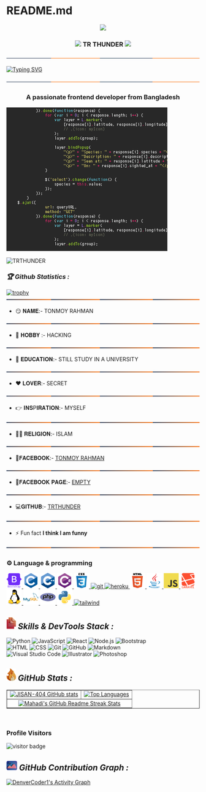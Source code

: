 # README.md


<p align="center"><img src="https://img.shields.io/badge/MADE%20IN BANGLADESHI-SPAMMAR AND PROGRAMMER-green?colorA=%23ff0000&colorB=%23017e40&style=flat-square">
 
<h3 align="center">
  <img src="https://emoji.discord.st/emojis/768b108d-274f-4f44-a634-8477b16efce7.gif" width="25">
    TR THUNDER
  <img src="https://emoji.discord.st/emojis/768b108d-274f-4f44-a634-8477b16efce7.gif" width="25">
</h3>
 
<img align="center" alt="line" src="https://github.com/DalpatRathore/dalpatrathore/blob/main/assets/images/line-1.svg">
 
[![Typing SVG](https://readme-typing-svg.herokuapp.com?color=%23F70B10&size=27&lines=I+am+TONMOY+THUNDER;+It's+Not+A+Name+Bro;It's+A+Brand;Thank+You+Everyone+LvuAll)](https://git.io/typing-svg)
 
</p>
 
<img align="center" alt="line" src="https://github.com/DalpatRathore/dalpatrathore/blob/main/assets/images/line-1.svg">
 
<h3 align="center">A passionate frontend developer from Bangladesh</h3>
 <img src="https://github.com/MRVIVEK-CODER/Decompiler/blob/main/106824690-8dd73a00-66ad-11eb-89e2-53e13ac6f594.gif" alt="" border="0" />
<p align="left"> <img src="https://komarev.com/ghpvc/?username=TRTHUNDER&label=Profile%20views&color=eb4d3d&style=flat-square" alt="TRTHUNDER" /> </p>
</i></b></h3>
 
<h3><b><i>🏆 Github Statistics :</i></b></h3>
<a href="https://github.com/JISAN-404"><img title="trophy" src="https://github-profile-trophy.vercel.app/?username=JISAN-404&theme=monokai"></a>
 
 
<img align="center" alt="line" src="https://github.com/DalpatRathore/dalpatrathore/blob/main/assets/images/line-2.svg">
 
- 😏 𝐍𝐀𝐌𝐄:- TONMOY RAHMAN
 
<img align="center" alt="line" src="https://github.com/DalpatRathore/dalpatrathore/blob/main/assets/images/line-2.svg">
 
- 🤨 𝐇𝐎𝐁𝐁𝐘 :- HACKING
 
<img align="center" alt="line" src="https://github.com/DalpatRathore/dalpatrathore/blob/main/assets/images/line-2.svg">
 
- 📕 𝐄𝐃𝐔𝐂𝐀𝐓𝐈𝐎𝐍:- STILL STUDY IN A UNIVERSITY
 
<img align="center" alt="line" src="https://github.com/DalpatRathore/dalpatrathore/blob/main/assets/images/line-2.svg">
 
- ❤ 𝐋𝐎𝐕𝐄𝐑:- SECRET
 
<img align="center" alt="line" src="https://github.com/DalpatRathore/dalpatrathore/blob/main/assets/images/line-2.svg">
 
- 👉 𝐈𝐍𝐒P𝐈𝐑𝐀𝐓𝐈𝐎𝐍:- MYSELF
 
<img align="center" alt="line" src="https://github.com/DalpatRathore/dalpatrathore/blob/main/assets/images/line-2.svg">
 
- 🤲🏻 𝐑𝐄𝐋𝐈𝐆𝐈𝐎𝐍:- ISLAM
 
<img align="center" alt="line" src="https://github.com/DalpatRathore/dalpatrathore/blob/main/assets/images/line-2.svg">
 
- 📱𝐅𝐀𝐂𝐄𝐁𝐎𝐎𝐊:- [TONMOY RAHMAN](https://www.facebook.com/ITSTONMOYRAHMAN)
 
<img align="center" alt="line" src="https://github.com/DalpatRathore/dalpatrathore/blob/main/assets/images/line-2.svg">
 
- 📱𝐅𝐀𝐂𝐄𝐁𝐎𝐎𝐊 𝐏𝐀𝐆𝐄:- [EMPTY](https://www.facebook.com/)
 
<img align="center" alt="line" src="https://github.com/DalpatRathore/dalpatrathore/blob/main/assets/images/line-2.svg">
 
- 💻𝐆𝐈𝐓𝐇𝐔𝐁:- [TRTHUNDER](https://github.com/TRTHUNDER)
 
<img align="center" alt="line" src="https://github.com/DalpatRathore/dalpatrathore/blob/main/assets/images/line-2.svg">
 
- ⚡ Fun fact **I think I am funny**
 
<img align="center" alt="line" src="https://github.com/DalpatRathore/dalpatrathore/blob/main/assets/images/line-2.svg">
 
 
### ⚙️   Language & programming
 
<p align="left"> <a href="https://getbootstrap.com" target="_blank"> <img src="https://raw.githubusercontent.com/devicons/devicon/master/icons/bootstrap/bootstrap-plain-wordmark.svg" alt="bootstrap" width="40" height="40"/> </a> <a href="https://www.cprogramming.com/" target="_blank"> <img src="https://raw.githubusercontent.com/devicons/devicon/master/icons/c/c-original.svg" alt="c" width="40" height="40"/> </a> <a href="https://www.w3schools.com/cpp/" target="_blank"> <img src="https://raw.githubusercontent.com/devicons/devicon/master/icons/cplusplus/cplusplus-original.svg" alt="cplusplus" width="40" height="40"/> </a> <a href="https://www.w3schools.com/cs/" target="_blank"> <img src="https://raw.githubusercontent.com/devicons/devicon/master/icons/csharp/csharp-original.svg" alt="csharp" width="40" height="40"/> </a> <a href="https://www.w3schools.com/css/" target="_blank"> <img src="https://raw.githubusercontent.com/devicons/devicon/master/icons/css3/css3-original-wordmark.svg" alt="css3" width="40" height="40"/> </a> <a href="https://git-scm.com/" target="_blank"> <img src="https://www.vectorlogo.zone/logos/git-scm/git-scm-icon.svg" alt="git" width="40" height="40"/> </a> <a href="https://heroku.com" target="_blank"> <img src="https://www.vectorlogo.zone/logos/heroku/heroku-icon.svg" alt="heroku" width="40" height="40"/> </a> <a href="https://www.w3.org/html/" target="_blank"> <img src="https://raw.githubusercontent.com/devicons/devicon/master/icons/html5/html5-original-wordmark.svg" alt="html5" width="40" height="40"/> </a> <a href="https://www.java.com" target="_blank"> <img src="https://raw.githubusercontent.com/devicons/devicon/master/icons/java/java-original.svg" alt="java" width="40" height="40"/> </a> <a href="https://developer.mozilla.org/en-US/docs/Web/JavaScript" target="_blank"> <img src="https://raw.githubusercontent.com/devicons/devicon/master/icons/javascript/javascript-original.svg" alt="javascript" width="40" height="40"/> </a> <a href="https://laravel.com/" target="_blank"> <img src="https://raw.githubusercontent.com/devicons/devicon/master/icons/laravel/laravel-plain-wordmark.svg" alt="laravel" width="40" height="40"/> </a> <a href="https://www.linux.org/" target="_blank"> <img src="https://raw.githubusercontent.com/devicons/devicon/master/icons/linux/linux-original.svg" alt="linux" width="40" height="40"/> </a> <a href="https://www.mysql.com/" target="_blank"> <img src="https://raw.githubusercontent.com/devicons/devicon/master/icons/mysql/mysql-original-wordmark.svg" alt="mysql" width="40" height="40"/> </a> <a href="https://www.php.net" target="_blank"> <img src="https://raw.githubusercontent.com/devicons/devicon/master/icons/php/php-original.svg" alt="php" width="40" height="40"/> </a> <a href="https://www.python.org" target="_blank"> <img src="https://raw.githubusercontent.com/devicons/devicon/master/icons/python/python-original.svg" alt="python" width="40" height="40"/> </a> <a href="https://tailwindcss.com/" target="_blank"> <img src="https://www.vectorlogo.zone/logos/tailwindcss/tailwindcss-icon.svg" alt="tailwind" width="40" height="40"/> </a> </p>
 
<h2><img width="25" src="https://github.com/DalpatRathore/dalpatrathore/blob/main/assets/icons/icon-skills.png" /><i> Skills & DevTools Stack :</i></h2>
 
![Python](https://img.shields.io/badge/-Python-05122A?style=flat&logo=python) 
![JavaScript](https://img.shields.io/badge/-JavaScript-05122A?style=flat&logo=javascript) 
![React](https://img.shields.io/badge/-React-05122A?style=flat&logo=react) 
![Node.js](https://img.shields.io/badge/-Node.js-05122A?style=flat&logo=node.js) 
![Bootstrap](https://img.shields.io/badge/-Bootstrap-05122A?style=flat&logo=bootstrap&logoColor=563D7C)\
![HTML](https://img.shields.io/badge/-HTML-05122A?style=flat&logo=HTML5) 
![CSS](https://img.shields.io/badge/-CSS-05122A?style=flat&logo=CSS3&logoColor=1572B6) 
![Git](https://img.shields.io/badge/-Git-05122A?style=flat&logo=git) 
![GitHub](https://img.shields.io/badge/-GitHub-05122A?style=flat&logo=github) 
![Markdown](https://img.shields.io/badge/-Markdown-05122A?style=flat&logo=markdown)\
![Visual Studio Code](https://img.shields.io/badge/-Visual%20Studio%20Code-05122A?style=flat&logo=visual-studio-code&logoColor=007ACC) 
![Illustrator](https://img.shields.io/badge/-Illustrator-05122A?style=flat&logo=adobe-illustrator) 
![Photoshop](https://img.shields.io/badge/-Photoshop-05122A?style=flat&logo=adobe-photoshop) 
<h2> <img width="25" src="https://github.com/DalpatRathore/dalpatrathore/blob/main/assets/icons/icon-stats.png" /><i> GitHub Stats :</i></h2>
 
<table border="1">
  <tr>
    <td valign="top"><a href="https://github.com/JISAN-404/github-readme-stats"> <img src="https://github-readme-stats.vercel.app/api?username=JISAN-404&count_private=true&show_icons=true&icon_color=FFA500&title_color=f4791f&bg_color=0,03071e,0F2027,03071e&text_color=abcdef&border_radius=10" alt ="JISAN-404 GitHub stats"/></td> </a>
    <td valign="top"> <a href="https://github.com/JISAN-404/github-readme-stats"> <img src="https://github-readme-stats.vercel.app/api/top-langs/?username=JISAN-404layout=compact&langs_count=10" alt ="Top Languages"/></td>
    </a>
  </tr>
   <tr>
    <td colspan="2" align="center"> <a href="https://git.io/streak-stats"> <img src="http://github-readme-streak-stats.herokuapp.com?user=JISAN-404&hide_border=true&background=f6f8fa&stroke=001427&ring=e36414&fire=e36414&currStreakNum=03045e&sideNums=03045e&currStreakLabel=03045e&sideLabels=240046&dates=fb5607&date_format=j%20M%5B%20Y%5D" alt ="Mahadi's GitHub Readme Streak Stats"/> </a>  </td> 
    
  </tr>
</table>
<br>
 
### Profile Visitors
 
![visitor badge](https://visitor-badge.glitch.me/badge?page_id=JISAN-404.visitor-badge&left_color=blue&right_color=yellow)
<br />
 
<h2><img width="28" src="https://github.com/DalpatRathore/dalpatrathore/blob/main/assets/icons/icon-graph.png" /><i> GitHub Contribution Graph :</i></h2>
 
<!-- https://github.com/ashutosh00710/github-readme-activity-graph -->
<a href="https://github.com/JISAN-404/github-readme-activity-graph"><img alt="DenverCoder1's Activity Graph" src="https://denvercoder1-activity-graph.herokuapp.com/graph/?username=JISAN-404&bg_color=1F222E&color=F8D866&line=F85D7F&point=FFFFFF&hide_border=true" /></a>
 
